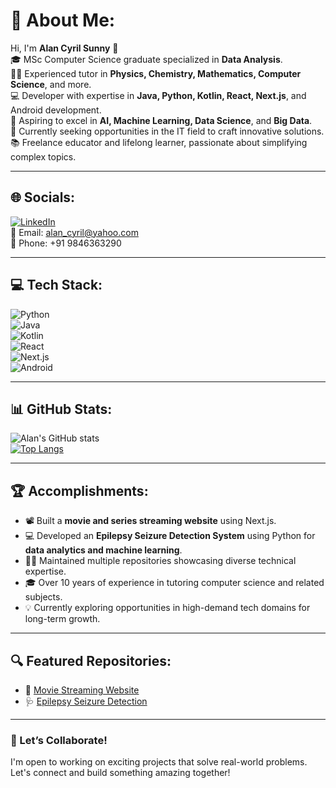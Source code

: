 # 💫 About Me:
Hi, I'm **Alan Cyril Sunny** 👋  
🎓 MSc Computer Science graduate specialized in **Data Analysis**.  
👨‍🏫 Experienced tutor in **Physics, Chemistry, Mathematics, Computer Science**, and more.  
💻 Developer with expertise in **Java, Python, Kotlin, React, Next.js**, and Android development.  
🚀 Aspiring to excel in **AI, Machine Learning, Data Science**, and **Big Data**.  
🌱 Currently seeking opportunities in the IT field to craft innovative solutions.  
📚 Freelance educator and lifelong learner, passionate about simplifying complex topics.  

---

## 🌐 Socials:
[![LinkedIn](https://img.shields.io/badge/LinkedIn-blue?logo=linkedin&logoColor=white)](https://www.linkedin.com/in/alan-cyril-33aa8178/)  
📧 Email: [alan_cyril@yahoo.com](mailto:alan_cyril@yahoo.com)  
📱 Phone: +91 9846363290  

---

## 💻 Tech Stack:
![Python](https://img.shields.io/badge/Python-3776AB?style=for-the-badge&logo=python&logoColor=white)  
![Java](https://img.shields.io/badge/Java-007396?style=for-the-badge&logo=java&logoColor=white)  
![Kotlin](https://img.shields.io/badge/Kotlin-0095D5?style=for-the-badge&logo=kotlin&logoColor=white)  
![React](https://img.shields.io/badge/React-61DAFB?style=for-the-badge&logo=react&logoColor=black)  
![Next.js](https://img.shields.io/badge/Next.js-000000?style=for-the-badge&logo=next.js&logoColor=white)  
![Android](https://img.shields.io/badge/Android-3DDC84?style=for-the-badge&logo=android&logoColor=white)  

---

## 📊 GitHub Stats:
![Alan's GitHub stats](https://github-readme-stats.vercel.app/api?username=dragonpilee&show_icons=true&theme=radical)  
[![Top Langs](https://github-readme-stats.vercel.app/api/top-langs/?username=dragonpilee&layout=compact&theme=radical)](https://github.com/anuraghazra/github-readme-stats)

---

## 🏆 Accomplishments:
- 📽 Built a **movie and series streaming website** using Next.js.  
- 💻 Developed an **Epilepsy Seizure Detection System** using Python for **data analytics and machine learning**.  
- 🧑‍💻 Maintained multiple repositories showcasing diverse technical expertise.  
- 🎓 Over 10 years of experience in tutoring computer science and related subjects.  
- 💡 Currently exploring opportunities in high-demand tech domains for long-term growth.  

---

## 🔍 Featured Repositories:
- 🎥 [Movie Streaming Website](https://github.com/dragonpilee/movie-streaming-website)  
- 🩺 [Epilepsy Seizure Detection](https://github.com/dragonpilee/epilepsy-detection)  

---

### 📢 Let’s Collaborate!  
I'm open to working on exciting projects that solve real-world problems. Let's connect and build something amazing together!


